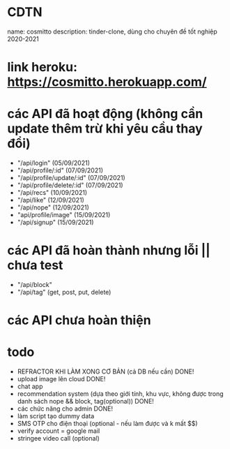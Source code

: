 # CDTN
name: cosmitto
description: tinder-clone, dùng cho chuyên đề tốt nghiệp 2020-2021

# link heroku: https://cosmitto.herokuapp.com/

# các API đã hoạt động (không cần update thêm trừ khi yêu cầu thay đổi)
- "/api/login"                  (05/09/2021)                
- "/api/profile/:id"            (07/09/2021)                
- "/api/profile/update/:id"     (07/09/2021)                
- "/api/profile/delete/:id"     (07/09/2021)                
- "/api/recs"                   (10/09/2021)                
- "/api/like"                   (12/09/2021)                
- "/api/nope"                   (12/09/2021)                
- "api/profile/image"           (15/09/2021)                
- "/api/signup"                 (15/09/2021)

# các API đã hoàn thành nhưng lỗi || chưa test
- "/api/block"
- "/api/tag" (get, post, put, delete)

# các API chưa hoàn thiện 


# todo
- REFRACTOR KHI LÀM XONG CƠ BẢN (cả DB nếu cần)                                                                 DONE!
- upload image lên cloud                                                                                        DONE!
- chat app
- recommendation system (dựa theo giới tính, khu vực, không được trong danh sách nope && block, tag(optional))  DONE!
- các chức năng cho admin                                                                                       DONE!
- làm script tạo dummy data
- SMS OTP cho điện thoại (optional - nếu làm được và k mất $$)
- verify account = google mail
- stringee video call (optional)
